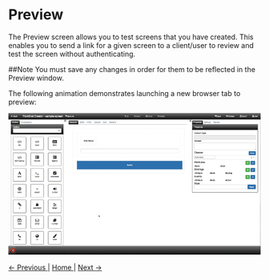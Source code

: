 # Preview

The Preview screen allows you to test screens that you have created. This enables you to send a link for a given screen to a client/user to review and test the screen without authenticating. 

##Note
You must save any changes in order for them to be reflected in the Preview window.

The following animation demonstrates launching a new browser tab to preview:

![Designer live preview](images/designer-live-preview.gif)

[ <- Previous ](designer) | [ Home ](home) | [ Next -> ](classes-attributes-styles)


